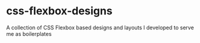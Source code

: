 # css-flexbox-designs
A collection of CSS Flexbox based designs and layouts I developed to serve me as boilerplates
